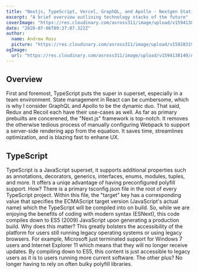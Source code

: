 ```yaml
---
title: "Nextjs, TypeScript, Vercel, GraphQL, and Apollo - Nextgen Static Site Generation"
excerpt: "A brief overview outlining technology stacks of the future"
coverImage: "https://res.cloudinary.com/asross311/image/upload/v1594138140/ASR_Assets/typescript-in-react_vv81ae.png"
date: "2020-07-06T09:37:07.322Z"
author:
  name: Andrew Ross
  picture: "https://res.cloudinary.com/asross311/image/upload/v1592831978/ASR_Assets/cropped-a_nqaem7.png"
ogImage:
  url: "https://res.cloudinary.com/asross311/image/upload/v1594138140/ASR_Assets/typescript-in-react_vv81ae.png"
---
```


## Overview

First and foremost, TypeScript puts the super in superset, especially in a team environment. State management in React can be cumbersome, which is why I consider GraphQL and Apollo to be the dynamic duo. That said, Redux and Recoil each have their use-cases as well. As far as primary prebuilts are concerened, the "Next.js" framework is top-notch. It removes the otherwise tedious process of manually configuring Webpack to support a server-side rendering app from the equation. It saves time, streamlines optimization, and is blazing fast to enhane UX.

## TypeScript

TypeScript is a JavaScript superset, it supports additional properties such as annotations, decorators, generics, interfaces, enums, modules, tuples, and more. It offers a uniqe advantage of having preconfigured polyfill support. How? There is a primary tsconfig.json file in the root of every TypeScript project. Within this file, the "target" key has a corresponding value that specifies the ECMAScript target version (JavaScript's actual name) which the TypeScript will be compiled into on build. So, while we are enjoying the benefits of coding with modern syntax (ESNext), this code compiles down to ES5 (2009) JavaScript upon generating a production build. Why does this matter? This greatly bolsters the accessibility of the platform for users still running legacy operating systems or using legacy browsers. For example, Microsoft just terminated support for Windows 7 users and Internet Explorer 11 which means that they will no longer receive updates. By compiling down to ES5, this content is just accessible to legacy users as it is to users running more current software. The other plus? No longer having to rely on often bulky polyfill libraries.
